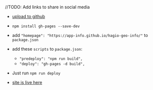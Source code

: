 //TODO: Add links to share in social media

- [upload to github](https://www.youtube.com/watch?v=Q9n2mLqXFpU&t=528s&ab_channel=PedroTech)
- `npm install gh-pages --save-dev `
- add `"homepage": "https://app-info.github.io/hagio-geo-info/"` to `package.json`
- add these `scripts` to `package.json`:

  - `"predeploy": "npm run build",`
  - `"deploy": "gh-pages -d build",`

- Just run `npm run deploy`

- [site is live here](https://app-info.github.io/hagio-geo-info/)
